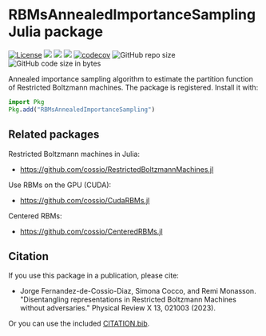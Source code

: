# RBMsAnnealedImportanceSampling Julia package

[![License](https://img.shields.io/badge/license-MIT-green.svg)](https://github.com/cossio/RBMsAnnealedImportanceSampling.jl/blob/master/LICENSE.md)
[![](https://img.shields.io/badge/docs-stable-blue.svg)](https://cossio.github.io/RBMsAnnealedImportanceSampling.jl/stable)
[![](https://img.shields.io/badge/docs-dev-blue.svg)](https://cossio.github.io/RBMsAnnealedImportanceSampling.jl/dev)
![](https://github.com/cossio/RBMsAnnealedImportanceSampling.jl/workflows/CI/badge.svg)
[![codecov](https://codecov.io/gh/cossio/RBMsAnnealedImportanceSampling.jl/branch/master/graph/badge.svg?token=O5P8LQTVF3)](https://codecov.io/gh/cossio/RBMsAnnealedImportanceSampling.jl)
![GitHub repo size](https://img.shields.io/github/repo-size/cossio/RBMsAnnealedImportanceSampling.jl)
![GitHub code size in bytes](https://img.shields.io/github/languages/code-size/cossio/RBMsAnnealedImportanceSampling.jl)

Annealed importance sampling algorithm to estimate the partition function of Restricted Boltzmann machines. The package is registered. Install it with:

```julia
import Pkg
Pkg.add("RBMsAnnealedImportanceSampling")
```

## Related packages

Restricted Boltzmann machines in Julia:

- https://github.com/cossio/RestrictedBoltzmannMachines.jl

Use RBMs on the GPU (CUDA):

- https://github.com/cossio/CudaRBMs.jl

Centered RBMs:

- https://github.com/cossio/CenteredRBMs.jl

## Citation

If you use this package in a publication, please cite:

* Jorge Fernandez-de-Cossio-Diaz, Simona Cocco, and Remi Monasson. "Disentangling representations in Restricted Boltzmann Machines without adversaries." Physical Review X 13, 021003 (2023).

Or you can use the included [CITATION.bib](https://github.com/cossio/RestrictedBoltzmannMachines.jl/blob/master/CITATION.bib).
